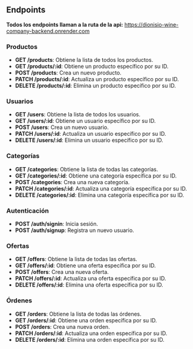## Endpoints

**Todos los endpoints llaman a la ruta de la api:**
https://dionisio-wine-company-backend.onrender.com

### Productos

- **GET /products**: Obtiene la lista de todos los productos.
- **GET /products/:id**: Obtiene un producto específico por su ID.
- **POST /products**: Crea un nuevo producto.
- **PATCH /products/:id**: Actualiza un producto específico por su ID.
- **DELETE /products/:id**: Elimina un producto específico por su ID.

### Usuarios

- **GET /users**: Obtiene la lista de todos los usuarios.
- **GET /users/:id**: Obtiene un usuario específico por su ID.
- **POST /users**: Crea un nuevo usuario.
- **PATCH /users/:id**: Actualiza un usuario específico por su ID.
- **DELETE /users/:id**: Elimina un usuario específico por su ID.

### Categorías

- **GET /categories**: Obtiene la lista de todas las categorías.
- **GET /categories/:id**: Obtiene una categoría específica por su ID.
- **POST /categories**: Crea una nueva categoría.
- **PATCH /categories/:id**: Actualiza una categoría específica por su ID.
- **DELETE /categories/:id**: Elimina una categoría específica por su ID.

### Autenticación

- **POST /auth/signin**: Inicia sesión.
- **POST /auth/signup**: Registra un nuevo usuario.

### Ofertas

- **GET /offers**: Obtiene la lista de todas las ofertas.
- **GET /offers/:id**: Obtiene una oferta específica por su ID.
- **POST /offers**: Crea una nueva oferta.
- **PATCH /offers/:id**: Actualiza una oferta específica por su ID.
- **DELETE /offers/:id**: Elimina una oferta específica por su ID.

### Órdenes

- **GET /orders**: Obtiene la lista de todas las órdenes.
- **GET /orders/:id**: Obtiene una orden específica por su ID.
- **POST /orders**: Crea una nueva orden.
- **PATCH /orders/:id**: Actualiza una orden específica por su ID.
- **DELETE /orders/:id**: Elimina una orden específica por su ID.
